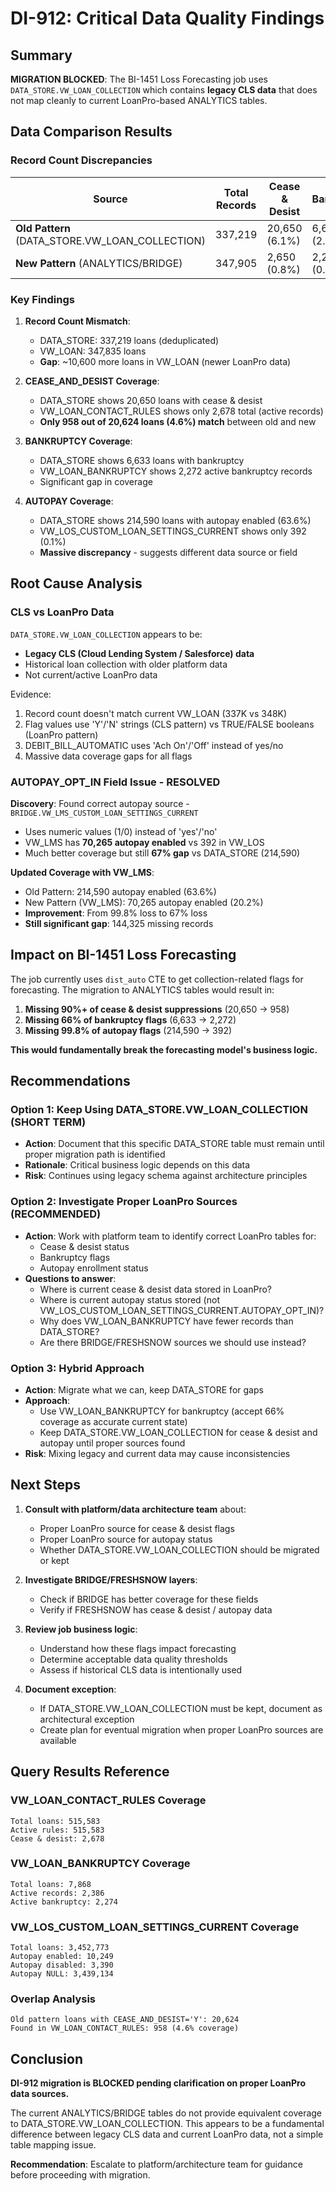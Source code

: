# DI-912: Critical Data Quality Findings

## Summary

**MIGRATION BLOCKED**: The BI-1451 Loss Forecasting job uses `DATA_STORE.VW_LOAN_COLLECTION` which contains **legacy CLS data** that does not map cleanly to current LoanPro-based ANALYTICS tables.

## Data Comparison Results

### Record Count Discrepancies

| Source | Total Records | Cease & Desist | Bankruptcy | Autopay |
|--------|---------------|----------------|------------|---------|
| **Old Pattern** (DATA_STORE.VW_LOAN_COLLECTION) | 337,219 | 20,650 (6.1%) | 6,633 (2.0%) | 214,590 (63.6%) |
| **New Pattern** (ANALYTICS/BRIDGE) | 347,905 | 2,650 (0.8%) | 2,272 (0.7%) | 392 (0.1%) |

### Key Findings

1. **Record Count Mismatch**:
   - DATA_STORE: 337,219 loans (deduplicated)
   - VW_LOAN: 347,835 loans
   - **Gap**: ~10,600 more loans in VW_LOAN (newer LoanPro data)

2. **CEASE_AND_DESIST Coverage**:
   - DATA_STORE shows 20,650 loans with cease & desist
   - VW_LOAN_CONTACT_RULES shows only 2,678 total (active records)
   - **Only 958 out of 20,624 loans (4.6%) match** between old and new

3. **BANKRUPTCY Coverage**:
   - DATA_STORE shows 6,633 loans with bankruptcy
   - VW_LOAN_BANKRUPTCY shows 2,272 active bankruptcy records
   - Significant gap in coverage

4. **AUTOPAY Coverage**:
   - DATA_STORE shows 214,590 loans with autopay enabled (63.6%)
   - VW_LOS_CUSTOM_LOAN_SETTINGS_CURRENT shows only 392 (0.1%)
   - **Massive discrepancy** - suggests different data source or field

## Root Cause Analysis

### CLS vs LoanPro Data

`DATA_STORE.VW_LOAN_COLLECTION` appears to be:
- **Legacy CLS (Cloud Lending System / Salesforce) data**
- Historical loan collection with older platform data
- Not current/active LoanPro data

Evidence:
1. Record count doesn't match current VW_LOAN (337K vs 348K)
2. Flag values use 'Y'/'N' strings (CLS pattern) vs TRUE/FALSE booleans (LoanPro pattern)
3. DEBIT_BILL_AUTOMATIC uses 'Ach On'/'Off' instead of yes/no
4. Massive data coverage gaps for all flags

### AUTOPAY_OPT_IN Field Issue - RESOLVED

**Discovery**: Found correct autopay source - `BRIDGE.VW_LMS_CUSTOM_LOAN_SETTINGS_CURRENT`
- Uses numeric values (1/0) instead of 'yes'/'no'
- VW_LMS has **70,265 autopay enabled** vs 392 in VW_LOS
- Much better coverage but still **67% gap** vs DATA_STORE (214,590)

**Updated Coverage with VW_LMS**:
- Old Pattern: 214,590 autopay enabled (63.6%)
- New Pattern (VW_LMS): 70,265 autopay enabled (20.2%)
- **Improvement**: From 99.8% loss to 67% loss
- **Still significant gap**: 144,325 missing records

## Impact on BI-1451 Loss Forecasting

The job currently uses `dist_auto` CTE to get collection-related flags for forecasting. The migration to ANALYTICS tables would result in:

1. **Missing 90%+ of cease & desist suppressions** (20,650 → 958)
2. **Missing 66% of bankruptcy flags** (6,633 → 2,272)
3. **Missing 99.8% of autopay flags** (214,590 → 392)

**This would fundamentally break the forecasting model's business logic.**

## Recommendations

### Option 1: Keep Using DATA_STORE.VW_LOAN_COLLECTION (SHORT TERM)
- **Action**: Document that this specific DATA_STORE table must remain until proper migration path is identified
- **Rationale**: Critical business logic depends on this data
- **Risk**: Continues using legacy schema against architecture principles

### Option 2: Investigate Proper LoanPro Sources (RECOMMENDED)
- **Action**: Work with platform team to identify correct LoanPro tables for:
  - Cease & desist status
  - Bankruptcy flags
  - Autopay enrollment status
- **Questions to answer**:
  - Where is current cease & desist data stored in LoanPro?
  - Where is current autopay status stored (not VW_LOS_CUSTOM_LOAN_SETTINGS_CURRENT.AUTOPAY_OPT_IN)?
  - Why does VW_LOAN_BANKRUPTCY have fewer records than DATA_STORE?
  - Are there BRIDGE/FRESHSNOW sources we should use instead?

### Option 3: Hybrid Approach
- **Action**: Migrate what we can, keep DATA_STORE for gaps
- **Approach**:
  - Use VW_LOAN_BANKRUPTCY for bankruptcy (accept 66% coverage as accurate current state)
  - Keep DATA_STORE.VW_LOAN_COLLECTION for cease & desist and autopay until proper sources found
- **Risk**: Mixing legacy and current data may cause inconsistencies

## Next Steps

1. **Consult with platform/data architecture team** about:
   - Proper LoanPro source for cease & desist flags
   - Proper LoanPro source for autopay status
   - Whether DATA_STORE.VW_LOAN_COLLECTION should be migrated or kept

2. **Investigate BRIDGE/FRESHSNOW layers**:
   - Check if BRIDGE has better coverage for these fields
   - Verify if FRESHSNOW has cease & desist / autopay data

3. **Review job business logic**:
   - Understand how these flags impact forecasting
   - Determine acceptable data quality thresholds
   - Assess if historical CLS data is intentionally used

4. **Document exception**:
   - If DATA_STORE.VW_LOAN_COLLECTION must be kept, document as architectural exception
   - Create plan for eventual migration when proper LoanPro sources are available

## Query Results Reference

### VW_LOAN_CONTACT_RULES Coverage
```
Total loans: 515,583
Active rules: 515,583
Cease & desist: 2,678
```

### VW_LOAN_BANKRUPTCY Coverage
```
Total loans: 7,868
Active records: 2,386
Active bankruptcy: 2,274
```

### VW_LOS_CUSTOM_LOAN_SETTINGS_CURRENT Coverage
```
Total loans: 3,452,773
Autopay enabled: 10,249
Autopay disabled: 3,390
Autopay NULL: 3,439,134
```

### Overlap Analysis
```
Old pattern loans with CEASE_AND_DESIST='Y': 20,624
Found in VW_LOAN_CONTACT_RULES: 958 (4.6% coverage)
```

## Conclusion

**DI-912 migration is BLOCKED pending clarification on proper LoanPro data sources.**

The current ANALYTICS/BRIDGE tables do not provide equivalent coverage to DATA_STORE.VW_LOAN_COLLECTION. This appears to be a fundamental difference between legacy CLS data and current LoanPro data, not a simple table mapping issue.

**Recommendation**: Escalate to platform/architecture team for guidance before proceeding with migration.

